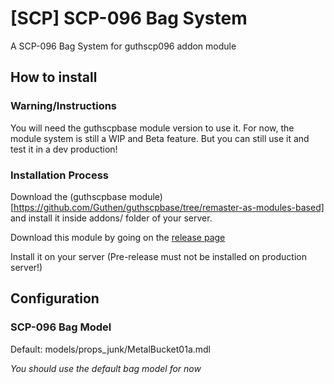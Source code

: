 # [SCP] SCP-096 Bag System
A SCP-096 Bag System for guthscp096 addon module

## How to install

### Warning/Instructions
You will need the guthscpbase module version to use it.
For now, the module system is still a WIP and Beta feature.
But you can still use it and test it in a dev production!

### Installation Process
Download the (guthscpbase module)[https://github.com/Guthen/guthscpbase/tree/remaster-as-modules-based] and install it inside addons/ folder of your server.

Download this module by going on the [release page](https://github.com/Certurix/ctx096bag/releases)

Install it on your server (Pre-release must not be installed on production server!)

## Configuration

### SCP-096 Bag Model
Default: models/props_junk/MetalBucket01a.mdl

*You should use the default bag model for now*
